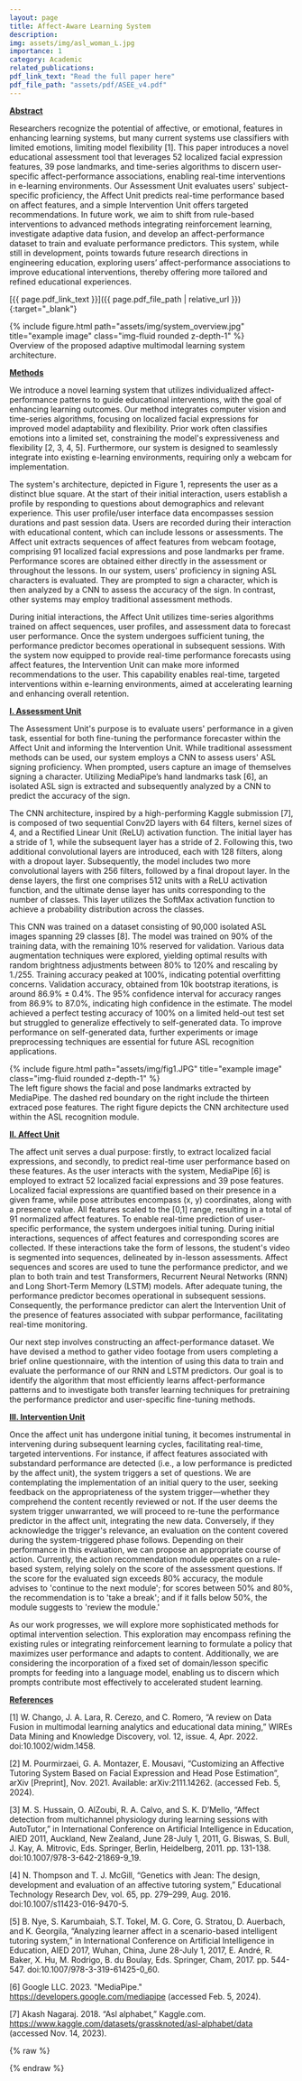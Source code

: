 ```yaml
---
layout: page
title: Affect-Aware Learning System
description: 
img: assets/img/asl_woman_L.jpg
importance: 1
category: Academic
related_publications: 
pdf_link_text: "Read the full paper here"
pdf_file_path: "assets/pdf/ASEE_v4.pdf"
---
```


**<u>Abstract</u>**

Researchers recognize the potential of affective, or emotional, features in enhancing learning systems, but many current systems use classifiers with limited emotions, limiting model flexibility [1]. This paper introduces a novel educational assessment tool that leverages 52 localized facial expression features, 39 pose landmarks, and time-series algorithms to discern user-specific affect-performance associations, enabling real-time interventions in e-learning environments. Our Assessment Unit evaluates users' subject-specific proficiency, the Affect Unit predicts real-time performance based on affect features, and a simple Intervention Unit offers targeted recommendations. In future work, we aim to shift from rule-based interventions to advanced methods integrating reinforcement learning, investigate adaptive data fusion, and develop an affect-performance dataset to train and evaluate performance predictors. This system, while still in development, points towards future research directions in engineering education, exploring users’ affect-performance associations to improve educational interventions, thereby offering more tailored and refined educational experiences. 

[{{ page.pdf_link_text }}]({{ page.pdf_file_path | relative_url }}){:target="_blank"}

<div class="row">
    <div class="col-sm mt-3 mt-md-0">
        {% include figure.html path="assets/img/system_overview.jpg" title="example image" class="img-fluid rounded z-depth-1" %}
    </div>
</div>
<div class="caption">
    Overview of the proposed adaptive multimodal learning system architecture.
</div>


**<u>Methods</u>** 

We introduce a novel learning system that utilizes individualized affect-performance patterns to guide educational interventions, with the goal of enhancing learning outcomes. Our method integrates computer vision and time-series algorithms, focusing on localized facial expressions for improved model adaptability and flexibility. Prior work often classifies emotions into a limited set, constraining the model's expressiveness and flexibility [2, 3, 4, 5]. Furthermore, our system is designed to seamlessly integrate into existing e-learning environments, requiring only a webcam for implementation.

The system's architecture, depicted in Figure 1, represents the user as a distinct blue square. At the start of their initial interaction, users establish a profile by responding to questions about demographics and relevant experience. This user profile/user interface data encompasses session durations and past session data. Users are recorded during their interaction with educational content, which can include lessons or assessments. The Affect unit extracts sequences of affect features from webcam footage, comprising 91 localized facial expressions and pose landmarks per frame. Performance scores are obtained either directly in the assessment or throughout the lessons. In our system, users' proficiency in signing ASL characters is evaluated. They are prompted to sign a character, which is then analyzed by a CNN to assess the accuracy of the sign. In contrast, other systems may employ traditional assessment methods.

During initial interactions, the Affect Unit utilizes time-series algorithms trained on affect sequences, user profiles, and assessment data to forecast user performance. Once the system undergoes sufficient tuning, the performance predictor becomes operational in subsequent sessions. With the system now equipped to provide real-time performance forecasts using affect features, the Intervention Unit can make more informed recommendations to the user. This capability enables real-time, targeted interventions within e-learning environments, aimed at accelerating learning and enhancing overall retention. 

**<u>I. Assessment Unit</u>** 

The Assessment Unit's purpose is to evaluate users' performance in a given task, essential for both fine-tuning the performance forecaster within the Affect Unit and informing the Intervention Unit. While traditional assessment methods can be used, our system employs a CNN to assess users' ASL signing proficiency. When prompted, users capture an image of themselves signing a character. Utilizing MediaPipe’s hand landmarks task [6], an isolated ASL sign is extracted and subsequently analyzed by a CNN to predict the accuracy of the sign. 

The CNN architecture, inspired by a high-performing Kaggle submission [7], is composed of two sequential Conv2D layers with 64 filters, kernel sizes of 4, and a Rectified Linear Unit (ReLU) activation function. The initial layer has a stride of 1, while the subsequent layer has a stride of 2. Following this, two additional convolutional layers are introduced, each with 128 filters, along with a dropout layer. Subsequently, the model includes two more convolutional layers with 256 filters, followed by a final dropout layer. In the dense layers, the first one comprises 512 units with a ReLU activation function, and the ultimate dense layer has units corresponding to the number of classes. This layer utilizes the SoftMax activation function to achieve a probability distribution across the classes.

This CNN was trained on a dataset consisting of 90,000 isolated ASL images spanning 29 classes [8]. The model was trained on 90% of the training data, with the remaining 10% reserved for validation. Various data augmentation techniques were explored, yielding optimal results with random brightness adjustments between 80% to 120% and rescaling by 1./255. Training accuracy peaked at 100%, indicating potential overfitting concerns. Validation accuracy, obtained from 10k bootstrap iterations, is around 86.9% ± 0.4%. The 95% confidence interval for accuracy ranges from 86.9% to 87.0%, indicating high confidence in the estimate. The model achieved a perfect testing accuracy of 100% on a limited held-out test set but struggled to generalize effectively to self-generated data. To improve performance on self-generated data, further experiments or image preprocessing techniques are essential for future ASL recognition applications.


<div class="row justify-content-sm-center">
    <div class="col-sm-8 mt-3 mt-md-0">
        {% include figure.html path="assets/img/fig1.JPG" title="example image" class="img-fluid rounded z-depth-1" %}
    </div>
</div>
<div class="caption">
    The left figure shows the facial and pose landmarks extracted by MediaPipe. The dashed red boundary on the right include the thirteen extraced pose features. The right figure depicts the CNN architecture used within the ASL recognition module.
</div>


**<u>II. Affect Unit</u>** 

The affect unit serves a dual purpose: firstly, to extract localized facial expressions, and secondly, to predict real-time user performance based on these features. As the user interacts with the system, MediaPipe [6] is employed to extract 52 localized facial expressions and 39 pose features. Localized facial expressions are quantified based on their presence in a given frame, while pose attributes encompass (x, y) coordinates, along with a presence value. All features scaled to the [0,1] range, resulting in a total of 91 normalized affect features. To enable real-time prediction of user-specific performance, the system undergoes initial tuning. During initial interactions, sequences of affect features and corresponding scores are collected. If these interactions take the form of lessons, the student's video is segmented into sequences, delineated by in-lesson assessments. Affect sequences and scores are used to tune the performance predictor, and we plan to both train and test Transformers, Recurrent Neural Networks (RNN) and Long Short-Term Memory (LSTM) models. After adequate tuning, the performance predictor becomes operational in subsequent sessions. Consequently, the performance predictor can alert the Intervention Unit of the presence of features associated with subpar performance, facilitating real-time monitoring.

Our next step involves constructing an affect-performance dataset. We have devised a method to gather video footage from users completing a brief online questionnaire, with the intention of using this data to train and evaluate the performance of our RNN and LSTM predictors. Our goal is to identify the algorithm that most efficiently learns affect-performance patterns and to investigate both transfer learning techniques for pretraining the performance predictor and user-specific fine-tuning methods.

**<u>III. Intervention Unit</u>** 

Once the affect unit has undergone initial tuning, it becomes instrumental in intervening during subsequent learning cycles, facilitating real-time, targeted interventions. For instance, if affect features associated with substandard performance are detected (i.e., a low performance is predicted by the affect unit), the system triggers a set of questions. We are contemplating the implementation of an initial query to the user, seeking feedback on the appropriateness of the system trigger—whether they comprehend the content recently reviewed or not. If the user deems the system trigger unwarranted, we will proceed to re-tune the performance predictor in the affect unit, integrating the new data. Conversely, if they acknowledge the trigger's relevance, an evaluation on the content covered during the system-triggered phase follows. Depending on their performance in this evaluation, we can propose an appropriate course of action. Currently, the action recommendation module operates on a rule-based system, relying solely on the score of the assessment questions. If the score for the evaluated sign exceeds 80% accuracy, the module advises to 'continue to the next module'; for scores between 50% and 80%, the recommendation is to 'take a break'; and if it falls below 50%, the module suggests to 'review the module.'

As our work progresses, we will explore more sophisticated methods for optimal intervention selection. This exploration may encompass refining the existing rules or integrating reinforcement learning to formulate a policy that maximizes user performance and adapts to content. Additionally, we are considering the incorporation of a fixed set of domain/lesson specific prompts for feeding into a language model, enabling us to discern which prompts contribute most effectively to accelerated student learning. 

**<u>References</u>**

[1] W. Chango, J. A. Lara, R. Cerezo, and C. Romero, “A review on Data Fusion in multimodal learning analytics and educational data mining,” WIREs Data Mining and Knowledge Discovery, vol. 12, issue. 4, Apr. 2022. doi:10.1002/widm.1458. 

[2] M. Pourmirzaei, G. A. Montazer, E. Mousavi, “Customizing an Affective Tutoring System Based on Facial Expression and Head Pose Estimation”, arXiv [Preprint], Nov. 2021. Available: arXiv:2111.14262. (accessed Feb. 5, 2024). 

[3] M. S. Hussain, O. AlZoubi, R. A. Calvo, and S. K. D’Mello, “Affect detection from multichannel physiology during learning sessions with AutoTutor,” in International Conference on Artificial Intelligence in Education, AIED 2011, Auckland, New Zealand, June 28-July 1, 2011, G. Biswas, S. Bull, J. Kay, A. Mitrovic, Eds. Springer, Berlin, Heidelberg, 2011. pp. 131-138. doi:10.1007/978-3-642-21869-9_19. 

[4] N. Thompson and T. J. McGill, “Genetics with Jean: The design, development and evaluation of an affective tutoring system,” Educational Technology Research Dev, vol. 65, pp. 279–299, Aug. 2016. doi:10.1007/s11423-016-9470-5. 

[5] B. Nye, S. Karumbaiah, S.T. Tokel, M. G. Core, G. Stratou, D. Auerbach, and K. Georgila, “Analyzing learner affect in a scenario-based intelligent tutoring system,” in International Conference on Artificial Intelligence in Education, AIED 2017, Wuhan, China, June 28-July 1, 2017, E. André, R. Baker, X. Hu, M. Rodrigo, B. du Boulay, Eds. Springer, Cham, 2017. pp. 544-547. doi:10.1007/978-3-319-61425-0_60. 

[6] Google LLC. 2023. "MediaPipe." https://developers.google.com/mediapipe (accessed Feb. 5, 2024). 

[7] Akash Nagaraj. 2018. “Asl alphabet,” Kaggle.com. https://www.kaggle.com/datasets/grassknoted/asl-alphabet/data (accessed Nov. 14, 2023). 



{% raw %}

{% endraw %}
